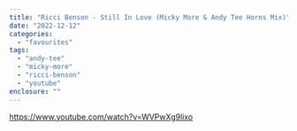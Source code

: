 ```yaml
---
title: "Ricci Benson - Still In Love (Micky More & Andy Tee Horns Mix)"
date: "2022-12-12"
categories: 
  - "favourites"
tags: 
  - "andy-tee"
  - "micky-more"
  - "ricci-benson"
  - "youtube"
enclosure: ""
---
```


https://www.youtube.com/watch?v=WVPwXg9lixo
